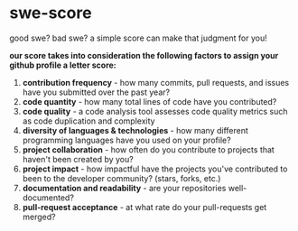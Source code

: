 # swe-score
good swe? bad swe? a simple score can make that judgment for you!

**our score takes into consideration the following factors to assign your github profile a letter score:**
1. **contribution frequency** - how many commits, pull requests, and issues have you submitted over the past year?
2. **code quantity** - how many total lines of code have you contributed?
3. **code quality** - a code analysis tool assesses code quality metrics such as code duplication and complexity
4. **diversity of languages & technologies** - how many different programming languages have you used on your profile?
5. **project collaboration** - how often do you contribute to projects that haven't been created by you?
6. **project impact** - how impactful have the projects you've contributed to been to the developer community? (stars, forks, etc.)
7. **documentation and readability** - are your repositories well-documented?
8. **pull-request acceptance** - at what rate do your pull-requests get merged?
